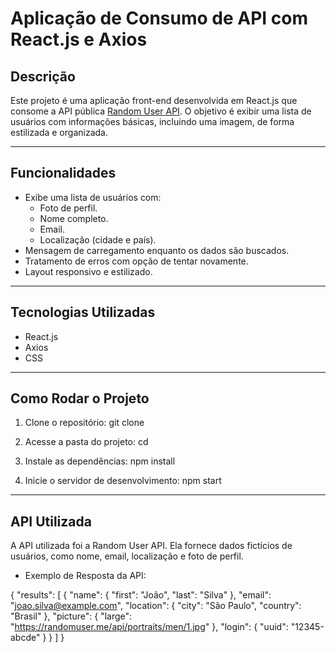 # Aplicação de Consumo de API com React.js e Axios

## Descrição
Este projeto é uma aplicação front-end desenvolvida em React.js que consome a API pública [Random User API](https://randomuser.me/api/). O objetivo é exibir uma lista de usuários com informações básicas, incluindo uma imagem, de forma estilizada e organizada.

---

## Funcionalidades
- Exibe uma lista de usuários com:
  - Foto de perfil.
  - Nome completo.
  - Email.
  - Localização (cidade e país).
- Mensagem de carregamento enquanto os dados são buscados.
- Tratamento de erros com opção de tentar novamente.
- Layout responsivo e estilizado.

---

## Tecnologias Utilizadas
- React.js
- Axios
- CSS

---

## Como Rodar o Projeto
1. Clone o repositório:
git clone <link-do-repositorio>

2. Acesse a pasta do projeto:
cd <user-random>

3. Instale as dependências:
npm install

4. Inicie o servidor de desenvolvimento:
npm start

 ---

 ## API Utilizada
 A API utilizada foi a Random User API. Ela fornece dados fictícios de usuários, como nome, email, localização e foto de perfil.

 - Exemplo de Resposta da API:

{
  "results": [
    {
      "name": {
        "first": "João",
        "last": "Silva"
      },
      "email": "joao.silva@example.com",
      "location": {
        "city": "São Paulo",
        "country": "Brasil"
      },
      "picture": {
        "large": "https://randomuser.me/api/portraits/men/1.jpg"
      },
      "login": {
        "uuid": "12345-abcde"
      }
    }
  ]
}